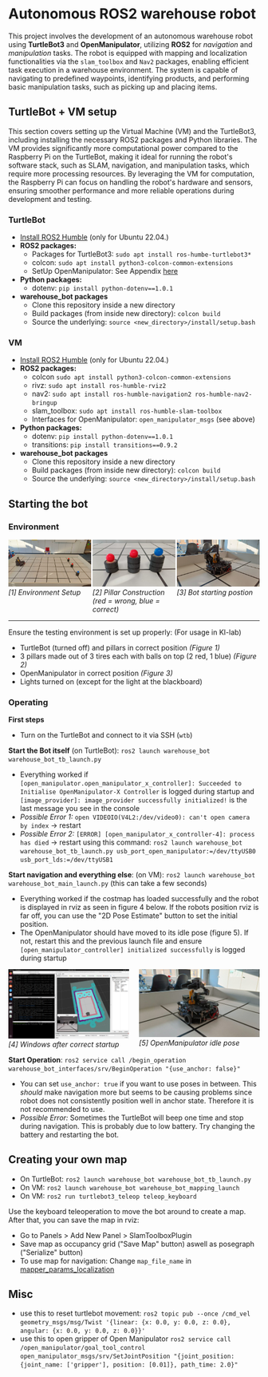 # Autonomous  ROS2 warehouse robot
This project involves the development of an autonomous warehouse robot using **TurtleBot3** and **OpenManipulator**, utilizing **ROS2** for _navigation_ and _manipulation_ tasks. The robot is equipped with mapping and localization functionalities via the `slam_toolbox` and `Nav2` packages, enabling efficient task execution in a warehouse environment. The system is capable of navigating to predefined waypoints, identifying products, and performing basic manipulation tasks, such as picking up and placing items.

## TurtleBot + VM setup
This section covers setting up the Virtual Machine (VM) and the TurtleBot3, including installing the necessary ROS2 packages and Python libraries. The VM provides significantly more computational power compared to the Raspberry Pi on the TurtleBot, making it ideal for running the robot's software stack, such as SLAM, navigation, and manipulation tasks, which require more processing resources. By leveraging the VM for computation, the Raspberry Pi can focus on handling the robot's hardware and sensors, ensuring smoother performance and more reliable operations during development and testing.

### TurtleBot
- [Install ROS2 Humble](https://docs.ros.org/en/humble/Installation/Ubuntu-Install-Debs.html) (only for Ubuntu 22.04.)
- **ROS2 packages:**
  - Packages for TurtleBot3: `sudo apt install ros-humbe-turtlebot3*`
  - colcon: `sudo apt install python3-colcon-common-extensions`
  - SetUp OpenManipulator: See Appendix [here](./static/paper.pdf)
- **Python packages:**
  - dotenv: `pip install python-dotenv==1.0.1`
- **warehouse_bot packages**
  - Clone this repository inside a new directory
  - Build packages (from inside new directory): `colcon build`
  - Source the underlying: `source <new_directory>/install/setup.bash`

### VM
- [Install ROS2 Humble](https://docs.ros.org/en/humble/Installation/Ubuntu-Install-Debs.html) (only for Ubuntu 22.04.)
- **ROS2 packages:**
  - colcon `sudo apt install python3-colcon-common-extensions`
  - rivz: `sudo apt install ros-humble-rviz2`
  - nav2: `sudo apt install ros-humble-navigation2 ros-humble-nav2-bringup`
  - slam_toolbox: `sudo apt install ros-humble-slam-toolbox`
  - Interfaces for OpenManipulator: `open_manipulator_msgs` (see above)
- **Python packages:**
  - dotenv: `pip install python-dotenv==1.0.1`
  - transitions: `pip install transitions==0.9.2`
- **warehouse_bot packages**
  - Clone this repository inside a new directory
  - Build packages (from inside new directory): `colcon build`
  - Source the underlying: `source <new_directory>/install/setup.bash`

## Starting the bot

### Environment 

<div style="display: flex; justify-content: space-between;">
  <div style="width: 33%;">
    <a id="environment-setup"></a>
    <img src="static/images/environment_set_up.jpeg" alt="Environment Setup">
    <i>[1] Environment Setup</i>
  </div>
  <div style="width: 33%;">
  <a id="pillar-construction"></a>
    <img src="static/images/pillar_construction.jpeg" alt="Pillar Construction">
    <i>[2] Pillar Construction (red = wrong, blue = correct)</i>
  </div>
  <div style="width: 33%;">
  <a id="bot-starting-position"></a>
    <img src="static/images/bot_starting_position.jpeg" alt="Bild 1">
    <i>[3] Bot starting postion</i>
  </div>
</div>

---

Ensure the testing environment is set up properly: (For usage in KI-lab)
- TurtleBot (turned off) and pillars in correct position _(Figure 1)_
- 3 pillars made out of 3 tires each with balls on top (2 red, 1 blue) _(Figure 2)_
- OpenManipulator in correct position _(Figure 3)_
- Lights turned on (except for the light at the blackboard)

### Operating

**First steps**
- Turn on the TurtleBot and connect to it via SSH (`wtb`)

**Start the Bot itself** (on TurtleBot): `ros2 launch warehouse_bot warehouse_bot_tb_launch.py`
- Everything worked if `[open_manipulator.open_manipulator_x_controller]: Succeeded to Initialise OpenManipulator-X Controller` is logged during startup and `[image_provider]: image_provider successfully initialized!` is the last message you see in the console
- _Possible Error 1:_ `open VIDEOIO(V4L2:/dev/video0): can't open camera by index` -> restart
- _Possible Error 2:_ `[ERROR] [open_manipulator_x_controller-4]: process has died` -> restart using this command: `ros2 launch warehouse_bot warehouse_bot_tb_launch.py usb_port_open_manipulator:=/dev/ttyUSB0 usb_port_lds:=/dev/ttyUSB1`

**Start navigation and everything else**: (on VM): `ros2 launch warehouse_bot warehouse_bot_main_launch.py` (this can take a few seconds)
- Everything worked if the costmap has loaded successfully and the robot is displayed in rviz as seen in figure 4 below. If the robots position rviz is far off, you can use the "2D Pose Estimate" button to set the initial position. 
- The OpenManipulator should have moved to its idle pose (figure 5). If not, restart this and the previous launch file and ensure `[open_manipulator_controller] initialized successfully` is logged during startup

<div style="display: flex; justify-content: space-between;">
  <div style="width: 48%;">
    <a id="environment-setup"></a>
    <img src="static/images/startup_complete.png" alt="Startup complete">
    <i>[4] Windows after correct startup</i>
  </div>
  <div style="width: 48%;">
  <a id="pillar-construction"></a>
    <img src="static/images/open_manipulator_idle.jpeg" alt="OpenManipulator idle pose">
    <i>[5] OpenManipulator idle pose</i>
  </div>
</div>

**Start Operation**: `ros2 service call /begin_operation warehouse_bot_interfaces/srv/BeginOperation "{use_anchor: false}"`
- You can set `use_anchor: true` if you want to use poses in between. This _should_ make navigation more but seems to be causing problems since robot does not consistently position well in anchor state. Therefore it is not recommended to use. 
- _Possible Error:_ Sometimes the TurtleBot will beep one time and stop during navigation. This is probably due to low battery. Try changing the battery and restarting the bot. 

## Creating your own map 
- On TurtleBot: `ros2 launch warehouse_bot warehouse_bot_tb_launch.py`
- On VM: `ros2 launch warehouse_bot warehouse_bot_mapping_launch`
- On VM: `ros2 run turtlebot3_teleop teleop_keyboard`

Use the keyboard teleoperation to move the bot around to create a map. After that, you can save the map in rviz:

- Go to Panels > Add New Panel > SlamToolboxPlugin
- Save map as occupancy grid ("Save Map" button) aswell as posegraph ("Serialize" button)
- To use map for navigation: Change `map_file_name` in [mapper_params_localization](./src/warehouse_bot/config/mapper_params_localization.yaml)

## Misc
- use this to reset turtlebot movement: `ros2 topic pub --once /cmd_vel geometry_msgs/msg/Twist '{linear: {x: 0.0, y: 0.0, z: 0.0}, angular: {x: 0.0, y: 0.0, z: 0.0}}'`
- use this to open gripper of Open Manipulator `ros2 service call /open_manipulator/goal_tool_control open_manipulator_msgs/srv/SetJointPosition "{joint_position: {joint_name: ['gripper'], position: [0.01]}, path_time: 2.0}"`